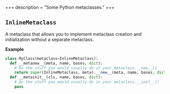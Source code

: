 +++
description = "Some Python metaclasses."
+++

## `InlineMetaclass`

A metaclass that allows you to implement metaclass creation and initialization
without a separate metaclass.

__Example__

```python
class MyClass(metaclass=InlineMetaclass):
  def __metanew__(meta, name, bases, dict):
    # Do the stuff you would usually do in your metaclass.__new__()
    return super(InlineMetaclass, meta).__new__(meta, name, bases, dict)
  def __metainit__(cls, name, bases, dict):
    # Do the stuff you would usually do in your metaclass.__init__()
    pass
```
